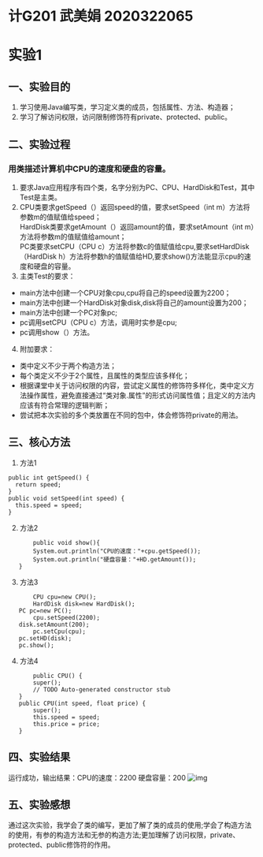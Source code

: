 # 计G201 武美娟 2020322065

# 实验1

## 一、实验目的
1. 学习使用Java编写类，学习定义类的成员，包括属性、方法、构造器；
2. 学习了解访问权限，访问限制修饰符有private、protected、public。
## 二、实验过程
### 用类描述计算机中CPU的速度和硬盘的容量。
1. 要求Java应用程序有四个类，名字分别为PC、CPU、HardDisk和Test，其中Test是主类。
2. CPU类要求getSpeed（）返回speed的值，要求setSpeed（int m）方法将参数m的值赋值给speed；  
   HardDisk类要求getAmount（）返回amount的值，要求setAmount（int m）方法将参数m的值赋值给amount；  
   PC类要求setCPU（CPU c）方法将参数c的值赋值给cpu,要求setHardDisk（HardDisk h）方法将参数h的值赋值给HD,要求show()方法能显示cpu的速度和硬盘的容量。
3. 主类Test的要求：
  * main方法中创建一个CPU对象cpu,cpu将自己的speed设置为2200；
  * main方法中创建一个HardDisk对象disk,disk将自己的amount设置为200；
  * main方法中创建一个PC对象pc;
  * pc调用setCPU（CPU c）方法，调用时实参是cpu;
  * pc调用show（）方法。
4. 附加要求：
  * 类中定义不少于两个构造方法；
  * 每个类定义不少于2个属性，且属性的类型应该多样化；
  * 根据课堂中关于访问权限的内容，尝试定义属性的修饰符多样化，类中定义方法操作属性，避免直接通过“类对象.属性”的形式访问属性值；且定义的方法内应该有符合常理的逻辑判断；
  * 尝试把本次实验的多个类放置在不同的包中，体会修饰符private的用法。
## 三、核心方法
1. 方法1
```
public int getSpeed() {
  return speed;
}
public void setSpeed(int speed) {
  this.speed = speed;
}
 ```
 2. 方法2
 ```
        public void show(){
		System.out.println("CPU的速度："+cpu.getSpeed());
		System.out.println("硬盘容量："+HD.getAmount());
	}
 ```
 3. 方法3
 ```
        CPU cpu=new CPU();
        HardDisk disk=new HardDisk();
	PC pc=new PC();
        cpu.setSpeed(2200);
	disk.setAmount(200);
        pc.setCpu(cpu);
	pc.setHD(disk);
	pc.show();
 ```
 4. 方法4
 ```
        public CPU() {
		super();
		// TODO Auto-generated constructor stub
	}
	public CPU(int speed, float price) {
		super();
		this.speed = speed;
		this.price = price;
	}
 ```
## 四、实验结果
  运行成功，输出结果：CPU的速度：2200   硬盘容量：200
  ![img](http://note.youdao.com/yws/public/resource/253af59d7c3cc80c27cd7edcfc8a506e/xmlnote/WEBRESOURCEed65ad4dbc90574ec7d9e524bb29c401/13)
  
## 五、实验感想
  通过这次实验，我学会了类的编写，更加了解了类的成员的使用;学会了构造方法的使用，有参的构造方法和无参的构造方法;更加理解了访问权限，private、protected、public修饰符的作用。
